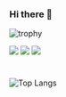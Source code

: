 ### Hi there 👋

<!--
**Imsyp/Imsyp** is a ✨ _special_ ✨ repository because its `README.md` (this file) appears on your GitHub profile.

Here are some ideas to get you started:

- 🔭 I’m currently working on ...
- 🌱 I’m currently learning ...
- 👯 I’m looking to collaborate on ...
- 🤔 I’m looking for help with ...
- 💬 Ask me about ...
- 📫 How to reach me: ...
- 😄 Pronouns: ...
- ⚡ Fun fact: ...
-->

<div align="leading">
	
![trophy](https://github-profile-trophy.vercel.app/?username=Imsyp&no-frame=true&margin-w=3&margin-h=0&rank=SECRET,SSS,SS,S,AAA,AA,A,B&theme=onedark&no-bg=true)
	
</div>

<a href="https://sypdevlog.tistory.com/" target="_blank"><img src="https://img.shields.io/badge/Blog-000000?style=for-the-badge&logo=tistory&logoColor=FFFFFF"/></a>
<a href="https://www.instagram.com/csmsyp/" target="_blank"><img src="https://img.shields.io/badge/csmsyp-000000?style=for-the-badge&logo=instagram&logoColor=FFB6C1"/></a>
<a href="https://mail.google.com/mail/u/0/?tab=rm&ogbl#inbox?compose=GTvVlcSDZPCFLsbhpscTrhFLzlbJWlxhVrtNjphVXFhzRCSTvtKNslvPMnzGbQkFnppdqLpJSkzTr" target="_blank"><img src="https://img.shields.io/badge/tkddud386@gmail.com-000000?style=for-the-badge&logo=gmail&logoColor=DB4437"/></a>


#
 
   <!-- ![Anurag's github stats](https://github-readme-stats.vercel.app/api?username=Imsyp&theme=flag-india&show_icons=true) -->
   
   <!-- ![graph](http://github-profile-summary-cards.vercel.app/api/cards/profile-details?username=Imsyp&theme=vue) -->
   
   <!-- ![repo](http://github-profile-summary-cards.vercel.app/api/cards/repos-per-language?username=Imsyp) -->
   <!-- ![commit](http://github-profile-summary-cards.vercel.app/api/cards/most-commit-language?username=Imsyp) -->

   ![Top Langs](https://github-readme-stats.vercel.app/api/top-langs/?username=Imsyp&hide_progress=true)

